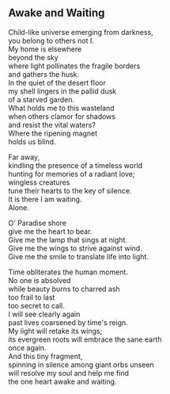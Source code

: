 Awake and Waiting
-----------------

Child-like universe emerging from darkness,  
you belong to others not I.  
My home is elsewhere  
beyond the sky  
where light pollinates the fragile borders  
and gathers the husk.  
In the quiet of the desert floor  
my shell lingers in the pallid dusk  
of a starved garden.  
What holds me to this wasteland  
when others clamor for shadows  
and resist the vital waters?  
Where the ripening magnet  
holds us blind.  

Far away,  
kindling the presence of a timeless world  
hunting for memories of a radiant love;  
wingless creatures  
tune their hearts to the key of silence.  
It is there I am waiting.  
Alone.  

O' Paradise shore  
give me the heart to bear.  
Give me the lamp that sings at night.  
Give me the wings to strive against wind.  
Give me the smile to translate life into light.  

Time obliterates the human moment.  
No one is absolved  
while beauty burns to charred ash  
too frail to last  
too secret to call.  
I will see clearly again  
past lives coarsened by time's reign.  
My light will retake its wings;  
its evergreen roots will embrace the sane earth  
once again.  
And this tiny fragment,  
spinning in silence among giant orbs unseen  
will resolve my soul and help me find   
the one heart awake and waiting.